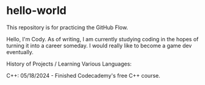 # hello-world
This repository is for practicing the GitHub Flow.

Hello, I'm Cody. As of writing, I am currently studying coding in the hopes of turning it into a career someday. I would really like to become a game dev eventually.

History of Projects / Learning Various Languages:

C++:
05/18/2024 - Finished Codecademy's free C++ course.
